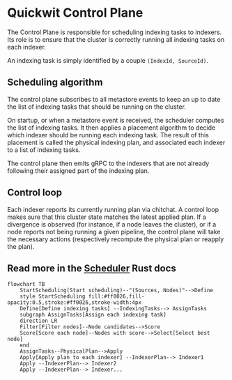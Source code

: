 # Quickwit Control Plane

The Control Plane is responsible for scheduling indexing tasks to indexers. Its role is to ensure that the cluster is correctly running all indexing tasks on each indexer.

An indexing task is simply identified by a couple `(IndexId, SourceId)`.

## Scheduling algorithm

The control plane subscribes to all metastore events to keep an up to date the list of indexing tasks that should be running on the cluster.

On startup, or when a metastore event is received, the scheduler computes the list of indexing tasks.
It then applies a placement algorithm to decide which indexer should be running each indexing task. The result of this placement is called the physical indexing plan, and associated each indexer to a list of indexing tasks.

The control plane then emits gRPC to the indexers that are not already following their assigned part of the indexing plan.

## Control loop

Each indexer reports its currently running plan via chitchat.
A control loop makes sure that this cluster state matches the latest applied plan.
If a divergence is observed (for instance, if a node leaves the cluster), or if a node reports not being running a given pipeline, the control plane will take the necessary actions (respectively recompute the physical plan or reapply the plan).

## Read more in the [Scheduler](./src/scheduler.rs#L66) Rust docs

```mermaid
flowchart TB
    StartScheduling(Start scheduling)--"(Sources, Nodes)"-->Define
    style StartScheduling fill:#ff0026,fill-opacity:0.5,stroke:#ff0026,stroke-width:4px
    Define[Define indexing tasks] --IndexingTasks--> AssignTasks
    subgraph AssignTasks[Assign each indexing task]
    direction LR
    Filter[Filter nodes]--Node candidates-->Score
    Score[Score each node]--Nodes with score-->Select[Select best node]
    end
    AssignTasks--PhysicalPlan-->Apply
    Apply[Apply plan to each indexer] --IndexerPlan--> Indexer1
    Apply --IndexerPlan--> Indexer2
    Apply --IndexerPlan--> Indexer...
```
